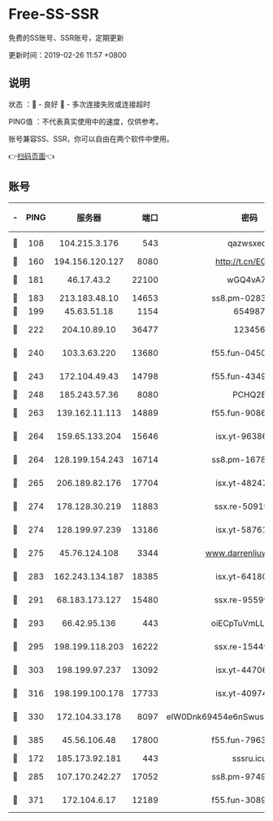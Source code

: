# Free-SS-SSR

免费的SS账号、SSR账号，定期更新

更新时间：2019-02-26 11:57 +0800

## 说明

状态     ：🙂 - 良好 🙁 - 多次连接失败或连接超时

PING值   ：不代表真实使用中的速度，仅供参考。

账号兼容SS、SSR，你可以自由在两个软件中使用。

👉[扫码页面](https://liesauer.github.io/free-ss-ssr.github.io/)👈

## 账号

|-|PING|服务器|端口|密码|加密方式|区域|
|:----:|:----:|:-----:|-----:|:----:|:----:|:----:|
|🙂|108|104.215.3.176|543|qazwsxedc|aes-256-gcm|JP|
|🙂|160|194.156.120.127|8080|http://t.cn/EGJIyrl|rc4-md5|RU|
|🙂|181|46.17.43.2|22100|wGQ4vA7D|aes-256-gcm|RU|
|🙂|183|213.183.48.10|14653|ss8.pm-02834105|rc4-md5|RU|
|🙂|199|45.63.51.18|1154|654987|chacha20|US|
|🙂|222|204.10.89.10|36477|123456|aes-256-cfb|US|
|🙂|240|103.3.63.220|13680|f55.fun-04505509|aes-256-cfb|SG|
|🙂|243|172.104.49.43|14798|f55.fun-43493243|aes-256-cfb|SG|
|🙂|248|185.243.57.36|8080|PCHQ2E|rc4-md5|US|
|🙂|263|139.162.11.113|14889|f55.fun-90867001|aes-256-cfb|SG|
|🙂|264|159.65.133.204|15646|isx.yt-96386254|aes-256-cfb|SG|
|🙂|264|128.199.154.243|16714|ss8.pm-16780170|aes-256-cfb|SG|
|🙂|265|206.189.82.176|17704|isx.yt-48247850|aes-256-cfb|SG|
|🙂|274|178.128.30.219|11883|ssx.re-50919809|aes-256-cfb|SG|
|🙂|274|128.199.97.239|13186|isx.yt-58761687|aes-256-cfb|SG|
|🙂|275|45.76.124.108|3344|www.darrenliuwei.com|aes-256-cfb|AU|
|🙂|283|162.243.134.187|18385|isx.yt-64180950|aes-256-cfb|US|
|🙂|291|68.183.173.127|15480|ssx.re-95599154|aes-256-cfb|US|
|🙂|293|66.42.95.136|443|oiECpTuVmLLxk4Ts|aes-256-cfb|US|
|🙂|295|198.199.118.203|16222|ssx.re-15449751|aes-256-cfb|US|
|🙂|303|198.199.97.237|13092|isx.yt-44706124|aes-256-cfb|US|
|🙂|316|198.199.100.178|17733|isx.yt-40974898|aes-256-cfb|US|
|🙂|330|172.104.33.178|8097|eIW0Dnk69454e6nSwuspv9DmS201tQ0D|aes-256-cfb|SG|
|🙂|385|45.56.106.48|17800|f55.fun-79636491|aes-256-cfb|US|
|🙂|172|185.173.92.181|443|sssru.icu|rc4-md5|RU|
|🙂|285|107.170.242.27|17052|ss8.pm-97495398|aes-256-cfb|US|
|🙂|371|172.104.6.17|12189|f55.fun-30895721|aes-256-cfb|US|
